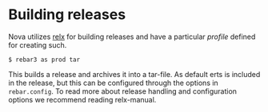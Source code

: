 # Building releases

Nova utilizes [relx](https://github.com/erlware/relx) for building releases and have a particular *profile* defined for creating such.

```
$ rebar3 as prod tar
```

This builds a release and archives it into a tar-file. As default erts is included in the release, but this can be configured through the options in `rebar.config`. To read more about release handling and configuration options we recommend reading relx-manual.
